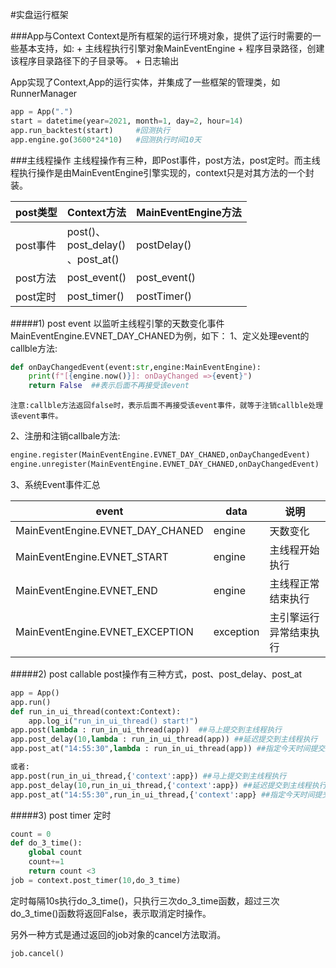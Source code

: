 #实盘运行框架


<span id="app"/>
###App与Context
Context是所有框架的运行环境对象，提供了运行时需要的一些基本支持，如:
+ 主线程执行引擎对象MainEventEngine
+ 程序目录路径，创建该程序目录路径下的子目录等。
+ 日志输出

App实现了Context,App的运行实体，并集成了一些框架的管理类，如RunnerManager

```python
app = App(".")
start = datetime(year=2021, month=1, day=2, hour=14)
app.run_backtest(start)     #回测执行
app.engine.go(3600*24*10)   #回测执行时间10天
```
   
<span id="MainEventEvent"/>
###主线程操作
主线程操作有三种，即Post事件，post方法，post定时。而主线程执行操作是由MainEventEngine引擎实现的，context只是对其方法的一个封装。

post类型|Context方法|MainEventEngine方法
--|--|--
post事件|post()、<br/>post_delay()<br/>、post_at()|postDelay()
post方法|post_event()|post_event()
post定时|post_timer()|postTimer()

<span id="post_event"/>
#####1) post event
以监听主线程引擎的天数变化事件MainEventEngine.EVNET_DAY_CHANED为例，如下：
1、定义处理event的callble方法:

```python
def onDayChangedEvent(event:str,engine:MainEventEngine):
    print(f"[{engine.now()}]: onDayChanged =>{event}")
    return False  ##表示后面不再接受该event
```
    注意:callble方法返回false时，表示后面不再接受该event事件，就等于注销callble处理该event事件。
    
2、注册和注销callbale方法:

```python
engine.register(MainEventEngine.EVNET_DAY_CHANED,onDayChangedEvent)
engine.unregister(MainEventEngine.EVNET_DAY_CHANED,onDayChangedEvent)
```

3、系统Event事件汇总

event|data|说明
--|--|--
MainEventEngine.EVNET_DAY_CHANED | engine|天数变化
MainEventEngine.EVNET_START | engine|主线程开始执行
MainEventEngine.EVNET_END | engine|主线程正常结束执行
MainEventEngine.EVNET_EXCEPTION | exception|主引擎运行异常结束执行

<span id="post_callable"/>
#####2) post callable
post操作有三种方式，post、post_delay、post_at

```python
app = App()
app.run()
def run_in_ui_thread(context:Context):
    app.log_i("run_in_ui_thread() start!") 
app.post(lambda : run_in_ui_thread(app))  ##马上提交到主线程执行
app.post_delay(10,lambda : run_in_ui_thread(app)) ##延迟提交到主线程执行
app.post_at("14:55:30",lambda : run_in_ui_thread(app)) ##指定今天时间提交到主线程执行

或者:
app.post(run_in_ui_thread,{'context':app}) ##马上提交到主线程执行
app.post_delay(10,run_in_ui_thread,{'context':app}) ##延迟提交到主线程执行
app.post_at("14:55:30",run_in_ui_thread,{'context':app} ##指定今天时间提交到主线程执行

```

<span id="post_timer"/>
#####3) post timer 定时

```python
count = 0
def do_3_time():
    global count
    count+=1
    return count <3
job = context.post_timer(10,do_3_time)
```
定时每隔10s执行do_3_time()，只执行三次do_3_time函数，超过三次do_3_time()函数将返回False，表示取消定时操作。

另外一种方式是通过返回的job对象的cancel方法取消。
```python
job.cancel()
```









